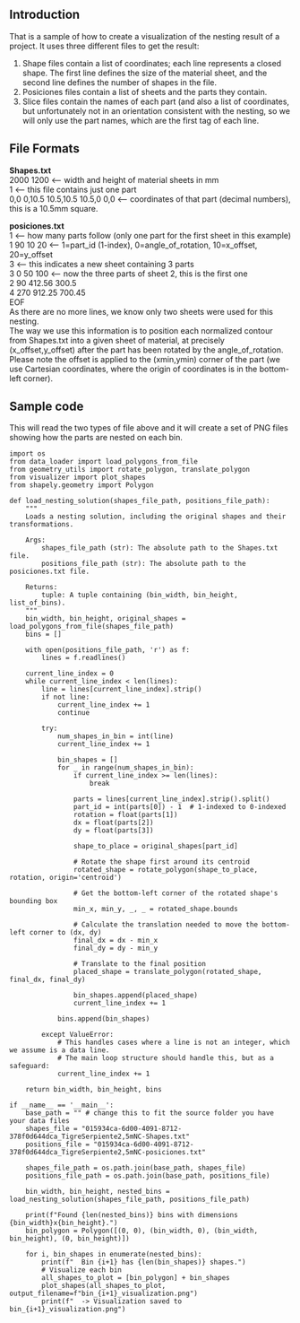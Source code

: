 ## Introduction
That is a sample of how to create a visualization of the nesting result of a project. It uses three different files to get the result:
1. Shape files contain a list of coordinates; each line represents a closed shape. The first line defines the size of the material sheet, and the second line defines the number of shapes in the file.
2. Posiciones files contain a list of sheets and the parts they contain.
3. Slice files contain the names of each part (and also a list of coordinates, but unfortunately not in an orientation consistent with the nesting, so we will only use the part names, which are the first tag of each line.

## File Formats
**Shapes.txt**  
2000 1200     <-- width and height of material sheets in mm  
1             <-- this file contains just one part  
0,0 0,10.5 10.5,10.5 10.5,0 0,0   <-- coordinates of that part (decimal numbers), this is a 10.5mm square.  

**posiciones.txt**  
1                <-- how many parts follow (only one part for the first sheet in this example)  
1 90 10 20       <-- 1=part_id (1-index), 0=angle_of_rotation, 10=x_offset, 20=y_offset  
3                <-- this indicates a new sheet containing 3 parts  
3 0 50 100       <-- now the three parts of sheet 2, this is the first one  
2 90 412.56 300.5  
4 270 912.25 700.45  
EOF  
As there are no more lines, we know only two sheets were used for this nesting.  
The way we use this information is to position each normalized contour from Shapes.txt into a given sheet of material, at precisely (x_offset,y_offset) after the part has been rotated by the angle_of_rotation. Please note the offset is applied to the (xmin,ymin) corner of the part (we use Cartesian coordinates, where the origin of coordinates is in the bottom-left corner).  


## Sample code
This will read the two types of file above and it will create a set of PNG files showing how the parts are nested on each bin.

```
import os
from data_loader import load_polygons_from_file
from geometry_utils import rotate_polygon, translate_polygon
from visualizer import plot_shapes
from shapely.geometry import Polygon

def load_nesting_solution(shapes_file_path, positions_file_path):
    """
    Loads a nesting solution, including the original shapes and their transformations.

    Args:
        shapes_file_path (str): The absolute path to the Shapes.txt file.
        positions_file_path (str): The absolute path to the posiciones.txt file.

    Returns:
        tuple: A tuple containing (bin_width, bin_height, list_of_bins).
    """
    bin_width, bin_height, original_shapes = load_polygons_from_file(shapes_file_path)
    bins = []
    
    with open(positions_file_path, 'r') as f:
        lines = f.readlines()
        
    current_line_index = 0
    while current_line_index < len(lines):
        line = lines[current_line_index].strip()
        if not line:
            current_line_index += 1
            continue
        
        try:
            num_shapes_in_bin = int(line)
            current_line_index += 1
            
            bin_shapes = []
            for _ in range(num_shapes_in_bin):
                if current_line_index >= len(lines):
                    break
                
                parts = lines[current_line_index].strip().split()
                part_id = int(parts[0]) - 1  # 1-indexed to 0-indexed
                rotation = float(parts[1])
                dx = float(parts[2])
                dy = float(parts[3])
                
                shape_to_place = original_shapes[part_id]
                
                # Rotate the shape first around its centroid
                rotated_shape = rotate_polygon(shape_to_place, rotation, origin='centroid')
                
                # Get the bottom-left corner of the rotated shape's bounding box
                min_x, min_y, _, _ = rotated_shape.bounds
                
                # Calculate the translation needed to move the bottom-left corner to (dx, dy)
                final_dx = dx - min_x
                final_dy = dy - min_y
                
                # Translate to the final position
                placed_shape = translate_polygon(rotated_shape, final_dx, final_dy)
                
                bin_shapes.append(placed_shape)
                current_line_index += 1
            
            bins.append(bin_shapes)
            
        except ValueError:
            # This handles cases where a line is not an integer, which we assume is a data line.
            # The main loop structure should handle this, but as a safeguard:
            current_line_index += 1
            
    return bin_width, bin_height, bins

if __name__ == '__main__':
    base_path = "" # change this to fit the source folder you have your data files
    shapes_file = "015934ca-6d00-4091-8712-378f0d644dca_TigreSerpiente2,5mNC-Shapes.txt"
    positions_file = "015934ca-6d00-4091-8712-378f0d644dca_TigreSerpiente2,5mNC-posiciones.txt"
    
    shapes_file_path = os.path.join(base_path, shapes_file)
    positions_file_path = os.path.join(base_path, positions_file)
    
    bin_width, bin_height, nested_bins = load_nesting_solution(shapes_file_path, positions_file_path)
    
    print(f"Found {len(nested_bins)} bins with dimensions {bin_width}x{bin_height}.")
    bin_polygon = Polygon([(0, 0), (bin_width, 0), (bin_width, bin_height), (0, bin_height)])
    
    for i, bin_shapes in enumerate(nested_bins):
        print(f"  Bin {i+1} has {len(bin_shapes)} shapes.")
        # Visualize each bin
        all_shapes_to_plot = [bin_polygon] + bin_shapes
        plot_shapes(all_shapes_to_plot, output_filename=f"bin_{i+1}_visualization.png")
        print(f"  -> Visualization saved to bin_{i+1}_visualization.png")
```





   
